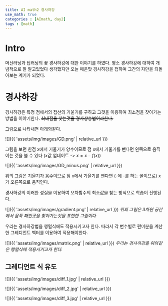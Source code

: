 ```yaml
---
title: AI math2 경사하강
use_math: true
categories : [AImath, day2]
tags : [math]
---
```


# Intro
머신러닝과  딥러닝의 꽃 경사하강에 대한 이야기를 하였다.
평소 경사하강에 대하여 개념적으로 잘 알고있었다 생각했지만 오늘 매운맛 경사하강을 접하며 그간의 자만을 되돌아보는 계기가 되었다.

# 경사하강
경사하강은 특정 점에서의 접선의 기울기를 구하고 그것을 이용하여 최소점을 찾아가는 방법을 이야기한다. ~~최대점을 찾는것을 경사상승법이라한다.~~

그림으로 나타내면 아래와같다.

![]({{ 'assets/img/images/GD.png' | relative_url }})

그림을 보면 한점 x에서 기울기가 양수이므로 점 x에서 기울기를 뺀다면 왼쪽으로 움직이는 것을 볼 수 있다 (x값 업데이트 -> $x = x - f(x)$)

![]({{ 'assets/img/images/GD_minus.png' | relative_url }})

위의 그림은 기울기가 음수이므로 점 x에서 기울기를 뺀다면 (-에 -를 하는 꼴이므로) x가 오른쪽으로 움직인다.


경사하강의 이러한 성질을 이용하여 오차함수의 최소값을 찾는 방식으로 학습이 진행된다.

![]({{ 'assets/img/images/gradient.png' | relative_url }})
*위의 그림은 3차원 공간에서 움푹 패인곳을 찾아가는것을 표현한 그림이다*


우리는 경사하강법을 행렬식에도 적용시키고자 한다.
따라서 각 변수별로 편미분을 계산한 그레디언트 벡터를 이용하여 적용해야한다.

![]({{ 'assets/img/images/matrix.png' | relative_url }})
*우리는 경사하강을 위와같은 행렬식에 적용시키고자 한다.*

## 그레디언트 식 유도



![]({{ 'assets/img/images/diff_1.jpg' | relative_url }})

![]({{ 'assets/img/images/diff_2.jpg' | relative_url }})

![]({{ 'assets/img/images/diff_3.jpg' | relative_url }})
